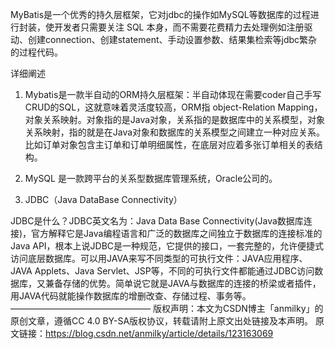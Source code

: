 MyBatis是一个优秀的持久层框架，它对jdbc的操作如MySQL等数据库的过程进行封装，使开发者只需要关注 SQL 本身，而不需要花费精力去处理例如注册驱动、创建connection、创建statement、手动设置参数、结果集检索等jdbc繁杂的过程代码。

详细阐述
1. Mybatis是一款半自动的ORM持久层框架：半自动体现在需要coder自己手写CRUD的SQL，这就意味着灵活度较高，ORM指 object-Relation Mapping，对象关系映射。对象指的是Java对象，关系指的是数据库中的关系模型，对象关系映射，指的就是在Java对象和数据库的关系模型之间建立一种对应关系。比如订单对象包含主订单和订单明细属性，在底层对应着多张订单相关的表结构。

2. MySQL 是一款跨平台的关系型数据库管理系统，Oracle公司的。

3. JDBC（Java DataBase Connectivity）

JDBC是什么？JDBC英文名为：Java Data Base Connectivity(Java数据库连接)，官方解释它是Java编程语言和广泛的数据库之间独立于数据库的连接标准的Java API，根本上说JDBC是一种规范，它提供的接口，一套完整的，允许便捷式访问底层数据库。可以用JAVA来写不同类型的可执行文件：JAVA应用程序、JAVA Applets、Java Servlet、JSP等，不同的可执行文件都能通过JDBC访问数据库，又兼备存储的优势。简单说它就是JAVA与数据库的连接的桥梁或者插件，用JAVA代码就能操作数据库的增删改查、存储过程、事务等。
————————————————
版权声明：本文为CSDN博主「anmilky」的原创文章，遵循CC 4.0 BY-SA版权协议，转载请附上原文出处链接及本声明。
原文链接：https://blog.csdn.net/anmilky/article/details/123163069